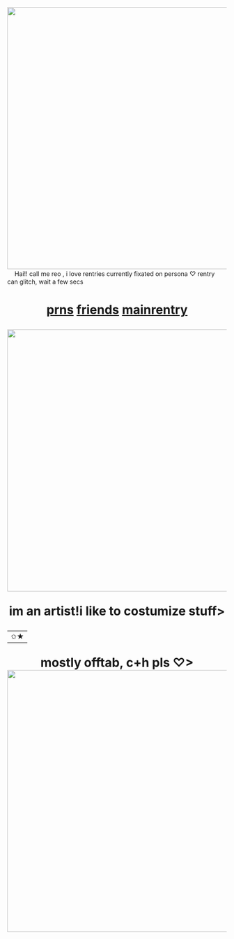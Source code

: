 <img src="https://i.imgur.com/BHy6Vjd.png&=80" width="600">
ㅤ
Hai!! call me reo , i love rentries
currently fixated on persona ♡
rentry can glitch, wait a few secs


<h1 align="center"></[prns](https://pronouns.cc/@kureomi)>

[prns](https://pronouns.cc/@kureomi) [friends](https://rentry.co/lovemailreo) [mainrentry](https://rentry.co/cinnamonp)

<img src="https://i.imgur.com/ELeWurl.png&" width="600">

<p align="center"> im an artist!i like to costumize stuff>
<p align="center" sign my gb plspsl > 

<table><tr><td>✩★</td></tr></table>
<p align="center"> mostly offtab, c+h⁠ pls ♡>


<img src="https://i.imgur.com/qBiejRY.png&=80" width="600">

ㅤ
